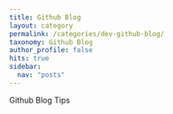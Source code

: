 ```yaml
---
title: Github Blog
layout: category
permalink: /categories/dev-github-blog/
taxonomy: Github Blog
author_profile: false
hits: true
sidebar:
  nav: "posts"
---
```


Github Blog Tips
